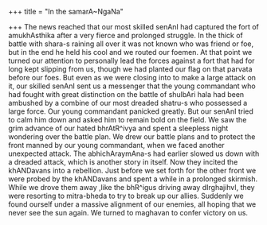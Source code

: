 +++
title = "In the samarA~NgaNa"

+++
The news reached that our most skilled senAnI had captured the fort of
amukhAsthika after a very fierce and prolonged struggle. In the thick of
battle with shara-s raining all over it was not known who was friend or
foe, but in the end he held his cool and we routed our foemen. At that
point we turned our attention to personally lead the forces against a
fort that had for long kept slipping from us, though we had planted our
flag on that parvata before our foes. But even as we were closing into
to make a large attack on it, our skilled senAnI sent us a messenger
that the young commandant who had fought with great distinction on the
battle of shulbAri hala had been ambushed by a combine of our most
dreaded shatru-s who possessed a large force. Our young commandant
panicked greatly. But our senAnI tried to calm him down and asked him to
remain bold on the field. We saw the grim advance of our hated
bhrAtR^ivya and spent a sleepless night wondering over the battle plan.
We drew our battle plans and to protect the front manned by our young
commandant, when we faced another unexpected attack. The
abhichAraymAna-s had earlier slowed us down with a dreaded attack, which
is another story in itself. Now they incited the khANDavans into a
rebellion. Just before we set forth for the other front we were probed
by the khANDavans and spent a while in a prolonged skirmish. While we
drove them away ,like the bhR^igus driving away dIrghajihvI, they were
resorting to mitra-bheda to try to break up our allies. Suddenly we
found ourself under a massive alignment of our enemies, all hoping that
we never see the sun again. We turned to maghavan to confer victory on
us.
